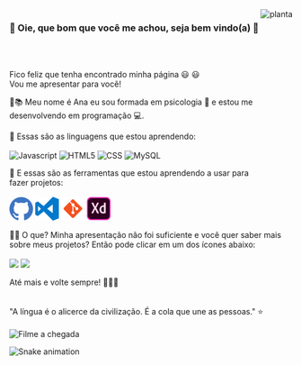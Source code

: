 <img align="right" src = "https://th.bing.com/th/id/R.4f05cde98fa54cf42fe371a40dae73a7?rik=6xsWECo00nnEvA&riu=http%3a%2f%2f1.bp.blogspot.com%2f-vLwojYefLmE%2fUc3pFXbWG1I%2fAAAAAAAABeA%2fFBdhrxzacEw%2fs1600%2fivy_001___clear_cut_png_by_seelenwerk-d5lgv1r.png&ehk=x5mvtf7tiNlZthPbhljmaohaQEiKtB1kWDw1YL9YiQU%3d&risl=&pid=ImgRaw&r=0" alt = "planta" height="300px">

<h3>🔔 Oie, que bom que você me achou, seja bem vindo(a) 💐 </h3>
<br><br>

<p> Fico feliz que tenha encontrado minha página 😃 😃 <br>
Vou me apresentar para você!</p>
  
<div align="left">
  <p> 🌱📚 Meu nome é Ana eu sou formada em psicologia 💜 e estou me desenvolvendo em programação 💻. </p>

<p> 🌾 Essas são as linguagens que estou aprendendo:
  <br>
  <br>  
   <img src="https://img.shields.io/badge/JavaScript-F7DF1E?style=for-the-badge&logo=javascript&logoColor=black" alt="Javascript"/>
  <img src="https://img.shields.io/badge/HTML-239120?style=for-the-badge&logo=html5&logoColor=white" alt="HTML5"/>
  <img src="https://img.shields.io/badge/CSS-239120?&style=for-the-badge&logo=css3&logoColor=white" alt="CSS"/>
  <img src="https://img.shields.io/badge/mysql-%2300f.svg?style=for-the-badge&logo=mysql&logoColor=white" alt="MySQL"/>
  </p>
  
  <p>🌸 E essas são as ferramentas que estou aprendendo a usar para fazer projetos:
  <br>
  <br>  
  <img height="42" src="https://raw.githubusercontent.com/guirodriguezz/guirodriguezz/main/IconsSkillsTool/githubb.png" alt="Github"/>
   <img height="42" src="https://raw.githubusercontent.com/guirodriguezz/guirodriguezz/main/IconsSkillsTool/visual-studio-code.png" alt="VSCode"/>
  <img height="42" src="https://raw.githubusercontent.com/guirodriguezz/guirodriguezz/main/IconsSkillsTool/git.png" alt="Git"/>
   <img height="42" src="https://raw.githubusercontent.com/guirodriguezz/guirodriguezz/main/IconsSkillsTool/adobe-xd.png" alt="AdobeXD"/>
  </p>
  
  </div>
  
  <p>🌳💬 O que? Minha apresentação não foi suficiente e você quer saber mais sobre meus projetos? Então pode clicar em um dos ícones abaixo: 
  <br>
  <br>
  <a href="mailto:anacaroline172@hotmail.com" target="_blank" alt="Outlook">
  <img src="https://img.shields.io/badge/Microsoft_Outlook-0078D4?style=for-the-badge&logo=microsoft-outlook&logoColor=white"/></a>
  <a href="https://www.linkedin.com/in/ana-marques-rodrigues/" target="_blank" alt="Linkedin">
  <img src="https://img.shields.io/badge/LinkedIn-0077B5?style=for-the-badge&logo=linkedin&logoColor=white"/></a>
  </p>
  
Até mais e volte sempre! 🍃🌿🍃<br><br><br>
"A língua é o alicerce da civilização. É a cola que une as pessoas." ⭐<br><br>
<img height="100" src=https://i.pinimg.com/originals/19/5b/24/195b24c5b952d5f8d202660ca5a43de1.gif alt="Filme a chegada"/>
  
  
  <!--
**AnaCMR/AnaCMR** is a ✨ _special_ ✨ repository because its `README.md` (this file) appears on your GitHub profile.

Here are some ideas to get you started:

- 🔭 I’m currently working on ...
- 🌱 I’m currently learning ...
- 👯 I’m looking to collaborate on ...
- 🤔 I’m looking for help with ...
- 💬 Ask me about ...
- 📫 How to reach me: ...
- 😄 Pronouns: ...
- ⚡ Fun fact: ...
-->

![Snake animation](https://github.com/codethi/codethi/blob/output/github-contribution-grid-snake.svg)
